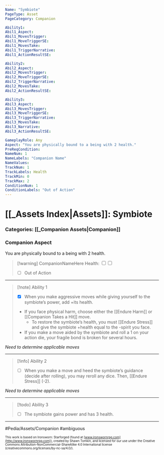 ```yaml
---
Name: "Symbiote"
PageType: Asset
PageCategory: Companion

Ability1:
Abil1_Aspect:
Abil1_MovesTrigger:
Abil1_MoveTriggerSE:
Abil1_MovesTake:
Abil1_TriggerNarrative:
Abil1_ActionResultSE:

Ability2:
Abil2_Aspect:
Abil2_MovesTrigger:
Abil2_MoveTriggerSE:
Abil2_TriggerNarrative:
Abil2_MovesTake:
Abil2_ActionResultSE:

Ability3:
Abil3_Aspect:
Abil3_MovesTrigger:
Abil3_MoveTriggerSE:
Abil3_TriggerNarrative:
Abil3_MovesTake:
Abil3_Narrative:
Abil3_ActionResultSE:

GameplayRole: Any
Aspect: "You are physically bound to a being with 2 health."
PreReqCondition: 
NameNum: 1
NameLabels: "Companion Name"
NameValues:
TrackNum: 1
TrackLabels: Health
TrackMin: 0
TrackMax: 2
ConditionNum: 1
ConditionLabels: "Out of Action"
---
```

# [[_Assets Index|Assets]]: Symbiote
### Categories: [[_Companion Assets|Companion]]
### Companion Aspect
You are physically bound to a being with 2 health.
> [!warning] CompanionNameHere
> Health: <input type="checkbox" /><input type="checkbox" />
> - [ ] Out of Action
___
> [!note] Ability 1
> - [x] When you make aggressive moves while giving yourself to the symbiote’s power, add +its health. 
> - If you face physical harm, choose either the [[Endure Harm]] or [[Companion Takes a Hit]] move. 
> 	- To restore the symbiote’s health, you must [[Endure Stress]] and give the symbiote +health equal to the -spirit you face. 
> - If you make a move aided by the symbiote and roll a 1 on your action die, your fragile bond is broken for several hours.

*Need to determine applicable moves*
___
> [!info] Ability 2
> - [ ] When you make a move and heed the symbiote’s guidance (decide after rolling), you may reroll any dice. Then, [[Endure Stress]] (-2).

*Need to determine applicable moves*
___
> [!todo] Ability 3
> - [ ] The symbiote gains power and has 3 health.
___

#Pedia/Assets/Companion 
#ambiguous 

<font size=-2>This work is based on Ironsworn: Starforged (found at [www.ironswornrpg.com](http://www.ironswornrpg.com)), created by Shawn Tomkin, and licensed for our use under the Creative Commons Attribution-NonCommercial-ShareAlike 4.0 International license  (creativecommons.org/licenses/by-nc-sa/4.0/).</font>